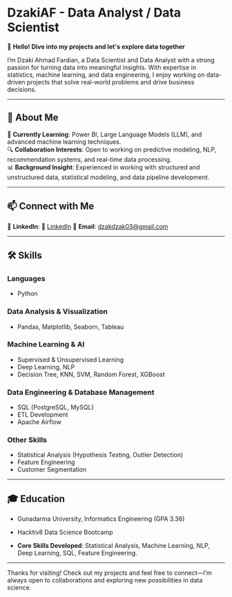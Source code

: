 # DzakiAF - Data Analyst / Data Scientist  

👋 **Hello! Dive into my projects and let's explore data together**  

I’m Dzaki Ahmad Fardian, a Data Scientist and Data Analyst with a strong passion for turning data into meaningful insights. With expertise in statistics, machine learning, and data engineering, I enjoy working on data-driven projects that solve real-world problems and drive business decisions.  

---

## 🚀 About Me  
🌱 **Currently Learning**: Power BI, Large Language Models (LLM), and advanced machine learning techniques.  
🔍 **Collaboration Interests**: Open to working on predictive modeling, NLP, recommendation systems, and real-time data processing.  
📊 **Background Insight**: Experienced in working with structured and unstructured data, statistical modeling, and data pipeline development.  


---

## 📫 Connect with Me  
🔗 **LinkedIn**: 🔗 [LinkedIn]([https://www.linkedin.com/in/username-kamu/](https://www.linkedin.com/in/dzaki-ahmad-fardian-789b01280/))  
📧 **Email**: dzakdzak03@gmail.com  

---

## 🛠 Skills  
### **Languages**  
- Python  

### **Data Analysis & Visualization**  
- Pandas, Matplotlib, Seaborn, Tableau  

### **Machine Learning & AI**  
- Supervised & Unsupervised Learning  
- Deep Learning, NLP  
- Decision Tree, KNN, SVM, Random Forest, XGBoost  

### **Data Engineering & Database Management**  
- SQL (PostgreSQL, MySQL)  
- ETL Development  
- Apache Airflow  

### **Other Skills**  
- Statistical Analysis (Hypothesis Testing, Outlier Detection)  
- Feature Engineering  
- Customer Segmentation  

---

## 🎓 Education  
- Gunadarma University, Informatics Engineering (GPA 3.36)
- Hacktiv8 Data Science Bootcamp

- **Core Skills Developed**: Statistical Analysis, Machine Learning, NLP, Deep Learning, SQL, Feature Engineering.  

---

Thanks for visiting! Check out my projects and feel free to connect—I’m always open to collaborations and exploring new possibilities in data science.  
